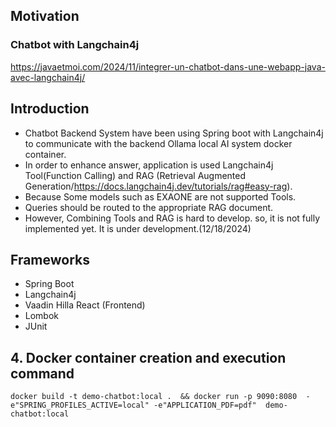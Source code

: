 
## Motivation
### Chatbot with Langchain4j
https://javaetmoi.com/2024/11/integrer-un-chatbot-dans-une-webapp-java-avec-langchain4j/

## Introduction
- Chatbot Backend System have been using Spring boot with Langchain4j to communicate with the backend Ollama local AI system docker container.
- In order to enhance answer, application is used Langchain4j Tool(Function Calling) and RAG (Retrieval Augmented Generation/https://docs.langchain4j.dev/tutorials/rag#easy-rag).
- Because Some models such as EXAONE are not supported Tools.
- Queries should be routed to the appropriate RAG document.
- However, Combining Tools and RAG is hard to develop. so, it is not fully implemented yet. It is under development.(12/18/2024)

## Frameworks
- Spring Boot
- Langchain4j
- Vaadin Hilla React (Frontend)
- Lombok
- JUnit

## 4. Docker container creation and execution command
```
docker build -t demo-chatbot:local .  && docker run -p 9090:8080  -e"SPRING_PROFILES_ACTIVE=local" -e"APPLICATION_PDF=pdf"  demo-chatbot:local
```